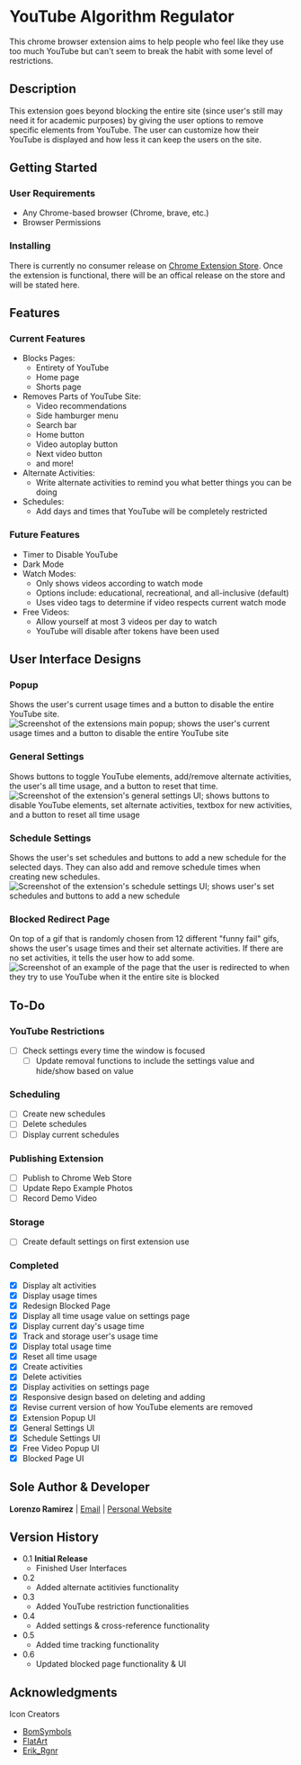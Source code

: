 # YouTube Algorithm Regulator

This chrome browser extension aims to help people who feel like they use too much YouTube but can't seem to break the habit with some level of restrictions.

## Description

This extension goes beyond blocking the entire site (since user's still may need it for academic purposes) by giving the user options to remove specific elements from YouTube. The user can customize how their YouTube is displayed and how less it can keep the users on the site.

## Getting Started

### User Requirements

- Any Chrome-based browser (Chrome, brave, etc.)
- Browser Permissions

### Installing

There is currently no consumer release on [Chrome Extension Store](https://chromewebstore.google.com/).
Once the extension is functional, there will be an offical release on the store and will be stated here.

## Features

### Current Features

- Blocks Pages:
  - Entirety of YouTube
  - Home page
  - Shorts page
- Removes Parts of YouTube Site:
  - Video recommendations
  - Side hamburger menu
  - Search bar
  - Home button
  - Video autoplay button
  - Next video button
  - and more!
- Alternate Activities:
  - Write alternate activities to remind you what better things you can be doing
- Schedules:
  - Add days and times that YouTube will be completely restricted

### Future Features

- Timer to Disable YouTube
- Dark Mode
- Watch Modes:
  - Only shows videos according to watch mode
  - Options include: educational, recreational, and all-inclusive (default)
  - Uses video tags to determine if video respects current watch mode
- Free Videos:
  - Allow yourself at most 3 videos per day to watch
  - YouTube will disable after tokens have been used

## User Interface Designs

### Popup

Shows the user's current usage times and a button to disable the entire YouTube site.
<br/>
![Screenshot of the extensions main popup; shows the user's current usage times and a button to disable the entire YouTube site](/images/ui-popup.png)

### General Settings

Shows buttons to toggle YouTube elements, add/remove alternate activities, the user's all time usage, and a button to reset that time.
<br/>
![Screenshot of the extension's general settings UI; shows buttons to disable YouTube elements, set alternate activities, textbox for new activities, and a button to reset all time usage](/images/ui-general-settings.png)

### Schedule Settings

Shows the user's set schedules and buttons to add a new schedule for the selected days. They can also add and remove schedule times when creating new schedules.
<br/>
![Screenshot of the extension's schedule settings UI; shows user's set schedules and buttons to add a new schedule](/images/ui-schedule-settings.png)

### Blocked Redirect Page

On top of a gif that is randomly chosen from 12 different "funny fail" gifs, shows the user's usage times and their set alternate activities. If there are no set activities, it tells the user how to add some.
<br/>
![Screenshot of an example of the page that the user is redirected to when they try to use YouTube when it the entire site is blocked](/images/ui-blocked-page.png)

<!-- ### Free Video Popup

![Screenshot of a popup to tell the extension that the user is going to spend a free video token on the video they're current watching](/images/ui-free-videos-popup.png) -->

## To-Do

### YouTube Restrictions

- [ ] Check settings every time the window is focused
  - [ ] Update removal functions to include the settings value and hide/show based on value

### Scheduling

- [ ] Create new schedules
- [ ] Delete schedules
- [ ] Display current schedules

### Publishing Extension

- [ ] Publish to Chrome Web Store
- [ ] Update Repo Example Photos
- [ ] Record Demo Video

### Storage

- [ ] Create default settings on first extension use

<!-- ### Free Video Tokens

- [ ] Free video count popup
- [ ] Handle free video tokenization
      -->

### Completed

- [x] Display alt activities
- [x] Display usage times
- [x] Redesign Blocked Page
- [x] Display all time usage value on settings page
- [x] Display current day's usage time
- [x] Track and storage user's usage time
- [x] Display total usage time
- [x] Reset all time usage
- [x] Create activities
- [x] Delete activities
- [x] Display activities on settings page
- [x] Responsive design based on deleting and adding
- [x] Revise current version of how YouTube elements are removed
- [x] Extension Popup UI
- [x] General Settings UI
- [x] Schedule Settings UI
- [x] Free Video Popup UI
- [x] Blocked Page UI

## Sole Author & Developer

**Lorenzo Ramirez** | [Email](mailto:lorenzoramirez122@gmail.com) | [Personal Website](https://lorenzoramirezjr.com)

## Version History

- 0.1 **Initial Release**
  - Finished User Interfaces
- 0.2
  - Added alternate actitivies functionality
- 0.3
  - Added YouTube restriction functionalities
- 0.4
  - Added settings & cross-reference functionality
- 0.5
  - Added time tracking functionality
- 0.6
  - Updated blocked page functionality & UI

## Acknowledgments

Icon Creators

- [BomSymbols](https://creativemarket.com/BomSymbols)
- [FlatArt](https://www.freepik.com/author/flatart)
- [Erik_Rgnr](https://www.iconfinder.com/Erik_Rgnr)
